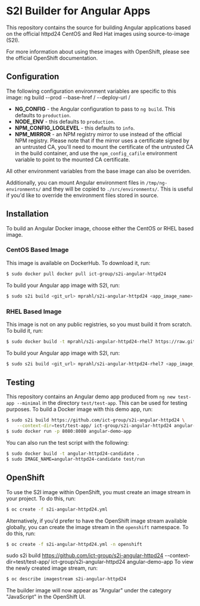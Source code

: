 
# S2I Builder for Angular Apps

This repository contains the source for building Angular applications based on
the official httpd24 CentOS and Red Hat images using source-to-image (S2I).

For more information about using these images with OpenShift, please see the
official OpenShift documentation.

## Configuration

The following configuration environment variables are specific to this image:
ng build --prod --base-href / --deploy-url /

* **NG_CONFIG** - the Angular configuration to pass to `ng build`. This
    defaults to `production`.
* **NODE_ENV** - this defaults to `production`.
* **NPM_CONFIG_LOGLEVEL** - this defaults to `info`.
* **NPM_MIRROR** - an NPM registry mirror to use instead of the official NPM
    registry. Please note that if the mirror uses a certificate signed by an
    untrusted CA, you'll need to mount the certificate of the untrusted CA in
    the build container, and use the `npm_config_cafile` environment variable
    to point to the mounted CA certificate.

All other environment variables from the base image can also be overriden.

Additionally, you can mount Angular environment files in `/tmp/ng-environments/`
and they will be copied to `./src/environments/`. This is useful if you'd like
to override the environment files stored in source.

## Installation

To build an Angular Docker image, choose either the CentOS or RHEL based image.

### CentOS Based Image

This image is available on DockerHub. To download it, run:

```bash
$ sudo docker pull docker pull ict-group/s2i-angular-httpd24
```

To build your Angular app image with S2I, run:

```bash
$ sudo s2i build <git_url> mprahl/s2i-angular-httpd24 <app_image_name>
```

### RHEL Based Image

This image is not on any public registries, so you must build it from scratch.
To build it, run:

```bash
$ sudo docker build -t mprahl/s2i-angular-httpd24-rhel7 https://raw.githubusercontent.com/mprahl/s2i-angular-httpd24/master/Dockerfile.rhel7
```

To build your Angular app image with S2I, run:

```bash
$ sudo s2i build <git_url> mprahl/s2i-angular-httpd24-rhel7 <app_image_name>
```

## Testing

This repository contains an Angular demo app produced from
`ng new test-app --minimal` in the directory `test/test-app`. This can be used
for testing purposes. To build a Docker image with this demo app, run:

```bash
$ sudo s2i build https://github.com/ict-group/s2i-angular-httpd24 \
    --context-dir=test/test-app/ ict-group/s2i-angular-httpd24 angular-demo-app
$ sudo docker run -p 8080:8080 angular-demo-app
```

You can also run the test script with the following:
```bash
$ sudo docker build -t angular-httpd24-candidate .
$ sudo IMAGE_NAME=angular-httpd24-candidate test/run
```

## OpenShift

To use the S2I image within OpenShift, you must create an image stream
in your project. To do this, run:

```bash
$ oc create -f s2i-angular-httpd24.yml
```

Alternatively, if you'd prefer to have the OpenShift image stream available
globally, you can create the image stream in the `openshift` namespace. To do
this, run:

```bash
$ oc create -f s2i-angular-httpd24.yml -n openshift
```
 sudo s2i build https://github.com/ict-group/s2i-angular-httpd24 --context-dir=test/test-app/ ict-group/s2i-angular-httpd24 angular-demo-app
To view the newly created image stream, run:

```bash
$ oc describe imagestream s2i-angular-httpd24
```

The builder image will now appear as "Angular" under the category "JavaScript"
in the OpenShift UI.
